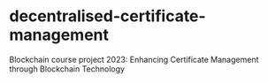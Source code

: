 # decentralised-certificate-management
Blockchain course project 2023: Enhancing Certificate Management through Blockchain Technology

